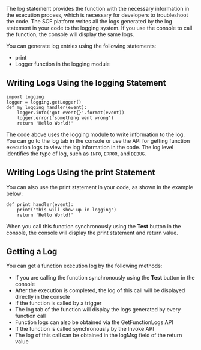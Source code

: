 The log statement provides the function with the necessary information in the execution process, which is necessary for developers to troubleshoot the code. The SCF platform writes all the logs generated by the log statement in your code to the logging system. If you use the console to call the function, the console will display the same logs.

You can generate log entries using the following statements:

- print
- Logger function in the logging module

## Writing Logs Using the logging Statement

```
import logging
logger = logging.getLogger()
def my_logging_handler(event):
    logger.info('got event{}'.format(event))
    logger.error('something went wrong')
    return 'Hello World!'  
```

The code above uses the logging module to write information to the log. You can go to the log tab in the console or use the API for getting function execution logs to view the log information in the code. The log level identifies the type of log, such as `INFO`, `ERROR`, and `DEBUG`.

## Writing Logs Using the print Statement
You can also use the print statement in your code, as shown in the example below:

```
def print_handler(event):
    print('this will show up in logging')
    return 'Hello World!' 
```   

When you call this function synchronously using the **Test** button in the console, the console will display the print statement and return value.


## Getting a Log

You can get a function execution log by the following methods:

- If you are calling the function synchronously using the **Test** button in the console
 - After the execution is completed, the log of this call will be displayed directly in the console
- If the function is called by a trigger
 - The log tab of the function will display the logs generated by every function call
 - Function logs can also be obtained via the GetFunctionLogs API
- If the function is called synchronously by the Invoke API
 - The log of this call can be obtained in the logMsg field of the return value
